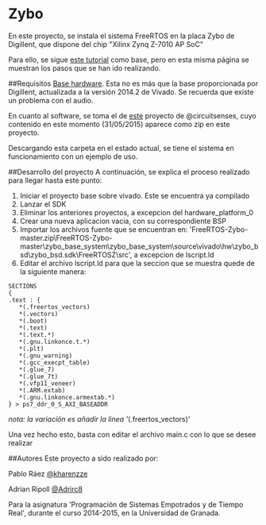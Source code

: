 # Zybo
En este proyecto, se instala el sistema FreeRTOS en la placa Zybo de Digillent, que dispone del chip "Xilinx Zynq Z-7010 AP SoC"

Para ello, se sigue [este tutorial](http://rishifranklin.blogspot.in/2015/04/freertos-on-xilinx-zynq-zybo-single-core.html?m=1) como base, pero en esta misma página se muestran los pasos que se han ido realizando.

##Requisitos
[Base hardware](https://github.com/kharenzze/Zybo/tree/master/zybo_base_system). Esta no es más que la base proporcionada por Digillent, actualizada a la versión 2014.2 de Vivado. Se recuerda que existe un problema con el audio.

En cuanto al software, se toma el de [este](https://github.com/circuitsenses/FreeRTOS-Zybo) proyecto de @circuitsenses, cuyo contenido en este momento (31/05/2015) aparece como zip en este proyecto.

Descargando esta carpeta en el estado actual, se tiene el sistema en funcionamiento con un ejemplo de uso.

##Desarrollo del proyecto
A continuación, se explica el proceso realizado para llegar hasta este punto:

1. Iniciar el proyecto base sobre vivado. Este se encuentra ya compilado
2. Lanzar el SDK
3. Eliminar los anteriores proyectos, a excepcion del hardware_platform_0
4. Crear una nueva aplicacion vacia, con su correspondiente BSP
5. Importar los archivos fuente que se encuentran en: 'FreeRTOS-Zybo-master.zip\FreeRTOS-Zybo-master\zybo_base_system\zybo_base_system\source\vivado\hw\zybo_bsd\zybo_bsd.sdk\FreeRTOSZ\src', a excepcion de lscript.ld
6. Editar el archivo lscript.ld para que la seccion que se muestra quede de la siguiente manera: 

```
SECTIONS
{
.text : {
   *(.freertos_vectors)
   *(.vectors)
   *(.boot)
   *(.text)
   *(.text.*)
   *(.gnu.linkonce.t.*)
   *(.plt)
   *(.gnu_warning)
   *(.gcc_execpt_table)
   *(.glue_7)
   *(.glue_7t)
   *(.vfp11_veneer)
   *(.ARM.extab)
   *(.gnu.linkonce.armextab.*)
} > ps7_ddr_0_S_AXI_BASEADDR
```

*nota: la variación es añadir la linea '*(.freertos_vectors)'

Una vez hecho esto, basta con editar el archivo main.c con lo que se desee realizar

##Autores
Este proyecto a sido realizado por:

Pablo Ráez [@kharenzze](https://github.com/kharenzze)

Adrian Ripoll [@Adrirc8](https://github.com/Adrirc8)

Para la asignatura 'Programación de Sistemas Empotrados y de Tiempo Real', durante el curso 2014-2015, en la Universidad de Granada. 

